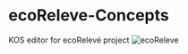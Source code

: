 ecoReleve-Concepts
==================

KOS editor for ecoRelevé project
![ecoReleve](http://ecoreleve.googlecode.com/files/ecoreleve%20logo%20small.jpg)

